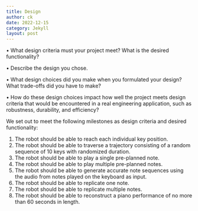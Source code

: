 ```yaml
---
title: Design
author: ck
date: 2022-12-15
category: Jekyll
layout: post
---
```


• What design criteria must your project meet? What is the desired functionality?

• Describe the design you chose.

• What design choices did you make when you formulated your design? What trade-offs did you have to make?

• How do these design choices impact how well the project meets design criteria that would be encountered in a real engineering application, such as robustness, durability, and efficiency?

We set out to meet the following milestones as design criteria and desired functionality:

1. The robot should be able to reach each individual key position.
2. The robot should be able to traverse a trajectory consisting of a random sequence of 10 keys with randomized duration.
3. The robot should be able to play a single pre-planned note.
4. The robot should be able to play multiple pre-planned notes.
5. The robot should be able to generate accurate note sequences using the audio from notes played on the keyboard as input.
6. The robot should be able to replicate one note.
7. The robot should be able to replicate multiple notes.
8. The robot should be able to reconstruct a piano performance of no more than 60 seconds in length.
